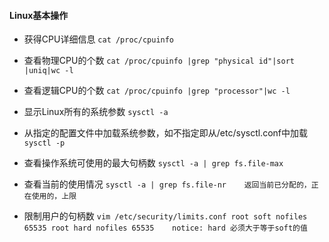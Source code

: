 #### Linux基本操作

* 获得CPU详细信息
`
cat /proc/cpuinfo
`

* 查看物理CPU的个数
`
cat /proc/cpuinfo |grep "physical id"|sort |uniq|wc -l
`

* 查看逻辑CPU的个数
`
cat /proc/cpuinfo |grep "processor"|wc -l 
`

* 显示Linux所有的系统参数
`
sysctl -a
`

* 从指定的配置文件中加载系统参数，如不指定即从/etc/sysctl.conf中加载
`
sysctl -p
`
* 查看操作系统可使用的最大句柄数
`
sysctl -a | grep fs.file-max
`
* 查看当前的使用情况
`
sysctl -a | grep fs.file-nr    返回当前已分配的，正在使用的，上限
`
* 限制用户的句柄数
`
vim /etc/security/limits.conf
root soft nofiles 65535
root hard nofiles 65535   
notice: hard 必须大于等于soft的值
`
